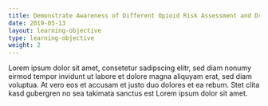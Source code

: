 ```yaml
---
title: Demonstrate Awareness of Different Opioid Risk Assessment and Drug Monitoring Tools That Help to Identify At-Risk Patients 
date: 2019-05-13
layout: learning-objective
type: learning-objective
weight: 2
---
```

Lorem ipsum dolor sit amet, consetetur sadipscing elitr, sed diam nonumy eirmod
tempor invidunt ut labore et dolore magna aliquyam erat, sed diam voluptua. At
vero eos et accusam et justo duo dolores et ea rebum. Stet clita kasd gubergren
no sea takimata sanctus est Lorem ipsum dolor sit amet.
